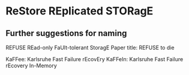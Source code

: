 # ReStore	REplicated STORagE

## Further suggestions for naming
REFUSE	REad-only FaUlt-tolerant StoragE
Paper title: REFUSE to die 

KaFFee: Karlsruhe Fast Failure rEcovEry
KaFFeIn: Karlsruhe Fast Failure rEcovery In-Memory

